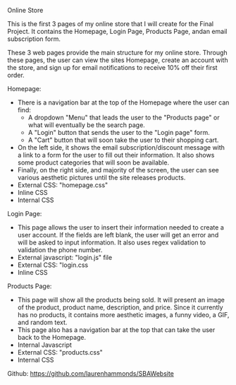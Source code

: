 Online Store

  This is the first 3 pages of my online store that I will create for the Final Project. It contains the Homepage, Login Page, Products Page, andan email subscription form.
  
  These 3 web pages provide the main structure for my online store. Through these pages, the user can view the sites Homepage, create an account with the store, and sign up for email notifications to receive 10% off their first order. 
  
  Homepage:
  * There is a navigation bar at the top of the Homepage where the user can find:
      * A dropdown "Menu" that leads the user to the "Products page" or what will eventually be the search page. 
      * A "Login" button that sends the user to the "Login page" form. 
      * A "Cart" button that will soon take the user to their shopping cart. 
  * On the left side, it shows the email subscription/discount message with a link to a form for the user to fill out their information. It also shows some product categories that will soon be available.
  * Finally, on the right side, and majority of the screen, the user can see various aesthetic pictures until the site releases products.
  * External CSS: "homepage.css"
  * Inline CSS
  * Internal CSS
      
  Login Page:
  * This page allows the user to insert their information needed to create a user account. If the fields are left blank, the user will get an error and will be asked to input information. It also uses regex validation to validation the phone number.
  * External javascript: "login.js" file
  * External CSS: "login.css
  * Inline CSS
  
  Products Page:
  * This page will show all the products being sold. It will present an image of the product, product name, description, and price. Since it currently has no products, it contains more aesthetic images, a funny video, a GIF, and random text. 
  * This page also has a navigation bar at the top that can take the user back to the Homepage.
  * Internal Javascript
  * External CSS: "products.css"
  * Internal CSS
  
 Github: https://github.com/laurenhammonds/SBAWebsite
    
